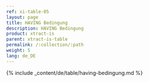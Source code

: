```yaml
---
ref: xi-table-05
layout: page
title: HAVING Bedingung
description: HAVING Bedingung
product: xtract-is
parent: xtract-is-table
permalink: /:collection/:path
weight: 5
lang: de_DE
---
```

{% include _content/de/table/having-bedingung.md  %}